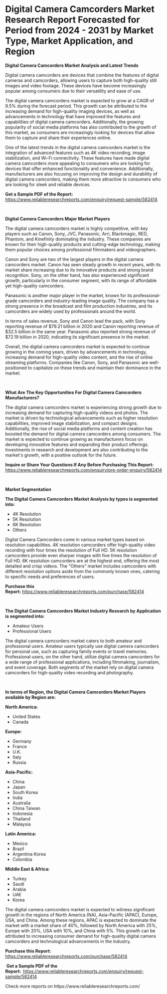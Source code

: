 <p><h1>Digital Camera Camcorders Market Research Report Forecasted for Period from 2024 -  2031 by Market Type, Market Application, and Region</h1></p><p><strong>Digital Camera Camcorders Market Analysis and Latest Trends</strong></p>
<p><p>Digital camera camcorders are devices that combine the features of digital cameras and camcorders, allowing users to capture both high-quality still images and video footage. These devices have become increasingly popular among consumers due to their versatility and ease of use.</p><p>The digital camera camcorders market is expected to grow at a CAGR of 9.5% during the forecast period. This growth can be attributed to the increasing demand for high-quality imaging devices, as well as advancements in technology that have improved the features and capabilities of digital camera camcorders. Additionally, the growing popularity of social media platforms has also contributed to the growth of this market, as consumers are increasingly looking for devices that allow them to capture and share their experiences online.</p><p>One of the latest trends in the digital camera camcorders market is the integration of advanced features such as 4K video recording, image stabilization, and Wi-Fi connectivity. These features have made digital camera camcorders more appealing to consumers who are looking for devices that offer enhanced functionality and convenience. Additionally, manufacturers are also focusing on improving the design and durability of digital camera camcorders, making them more attractive to consumers who are looking for sleek and reliable devices.</p></p>
<p><strong>Get a Sample PDF of the Report:&nbsp;</strong> <a href="https://www.reliableresearchreports.com/enquiry/request-sample/582414">https://www.reliableresearchreports.com/enquiry/request-sample/582414</a></p>
<p>&nbsp;</p>
<p><strong>Digital Camera Camcorders Major Market Players</strong></p>
<p><p>The digital camera camcorders market is highly competitive, with key players such as Canon, Sony, JVC, Panasonic, Arri, Blackmagic, RED, Phantom, and Kinefinity dominating the industry. These companies are known for their high-quality products and cutting-edge technology, making them popular choices among professional filmmakers and videographers.</p><p>Canon and Sony are two of the largest players in the digital camera camcorders market. Canon has seen steady growth in recent years, with its market share increasing due to its innovative products and strong brand recognition. Sony, on the other hand, has also experienced significant growth, particularly in the consumer segment, with its range of affordable yet high-quality camcorders.</p><p>Panasonic is another major player in the market, known for its professional-grade camcorders and industry-leading image quality. The company has a strong presence in the broadcast and film production industries, and its camcorders are widely used by professionals around the world.</p><p>In terms of sales revenue, Sony and Canon lead the pack, with Sony reporting revenue of $79.21 billion in 2020 and Canon reporting revenue of $32.5 billion in the same year. Panasonic also reported strong revenue of $72.19 billion in 2020, indicating its significant presence in the market.</p><p>Overall, the digital camera camcorders market is expected to continue growing in the coming years, driven by advancements in technology, increasing demand for high-quality video content, and the rise of online streaming platforms. Companies like Canon, Sony, and Panasonic are well-positioned to capitalize on these trends and maintain their dominance in the market.</p></p>
<p>&nbsp;</p>
<p><strong>What Are The Key Opportunities For Digital Camera Camcorders Manufacturers?</strong></p>
<p><p>The digital camera camcorders market is experiencing strong growth due to increasing demand for capturing high-quality videos and photos. The market is driven by technological advancements such as higher resolution capabilities, improved image stabilization, and compact designs. Additionally, the rise of social media platforms and content creation has boosted the demand for digital camera camcorders among consumers. The market is expected to continue growing as manufacturers focus on developing innovative features and expanding their product offerings. Investments in research and development are also contributing to the market's growth, with a positive outlook for the future.</p></p>
<p><strong>Inquire or Share Your Questions If Any Before Purchasing This Report:</strong> <a href="https://www.reliableresearchreports.com/enquiry/pre-order-enquiry/582414">https://www.reliableresearchreports.com/enquiry/pre-order-enquiry/582414</a></p>
<p>&nbsp;</p>
<p><strong>Market Segmentation</strong></p>
<p><strong>The Digital Camera Camcorders Market Analysis by types is segmented into:</strong></p>
<p><ul><li>4K Resolution</li><li>5K Resolution</li><li>6K Resolution</li><li>Others</li></ul></p>
<p><p>Digital Camera Camcorders come in various market types based on resolution capabilities. 4K resolution camcorders offer high-quality video recording with four times the resolution of Full HD. 5K resolution camcorders provide even sharper images with five times the resolution of Full HD. 6K resolution camcorders are at the highest end, offering the most detailed and crisp videos. The "Others" market includes camcorders with different resolution options aside from the commonly known ones, catering to specific needs and preferences of users.</p></p>
<p><strong>Purchase this Report:&nbsp;</strong><a href="https://www.reliableresearchreports.com/purchase/582414">https://www.reliableresearchreports.com/purchase/582414</a></p>
<p>&nbsp;</p>
<p><strong>The Digital Camera Camcorders Market Industry Research by Application is segmented into:</strong></p>
<p><ul><li>Amateur Users</li><li>Professional Users</li></ul></p>
<p><p>The digital camera camcorders market caters to both amateur and professional users. Amateur users typically use digital camera camcorders for personal use, such as capturing family events or travel memories. Professional users, on the other hand, utilize digital camera camcorders for a wide range of professional applications, including filmmaking, journalism, and event coverage. Both segments of the market rely on digital camera camcorders for high-quality video recording and photography.</p></p>
<p>&nbsp;</p>
<p><strong>In terms of Region, the Digital Camera Camcorders Market Players available by Region are:</strong></p>
<p>
    <p> <strong> North America: </strong>
        <ul>
            <li>United States</li>
            <li>Canada</li>
        </ul>
        </p> 
    <p> <strong> Europe: </strong>
        <ul>
            <li>Germany</li>
            <li>France</li>
            <li>U.K.</li>
            <li>Italy</li>
            <li>Russia</li>
        </ul>
        </p> 
    <p> <strong> Asia-Pacific: </strong>
        <ul>
            <li>China</li>
            <li>Japan</li>
            <li>South Korea</li>
            <li>India</li>
            <li>Australia</li>
            <li>China Taiwan</li>
            <li>Indonesia</li>
            <li>Thailand</li>
            <li>Malaysia</li>
        </ul>
        </p> 
    <p> <strong> Latin America: </strong>
        <ul>
            <li>Mexico</li>
            <li>Brazil</li>
            <li>Argentina Korea</li>
            <li>Colombia</li>
        </ul>
        </p> 
    <p> <strong> Middle East & Africa: </strong>
        <ul>
            <li>Turkey</li>
            <li>Saudi</li>
            <li>Arabia</li>
            <li>UAE</li>
            <li>Korea</li>
        </ul>
    </p>
    </p>
<p><p>The digital camera camcorders market is expected to witness significant growth in the regions of North America (NA), Asia-Pacific (APAC), Europe, USA, and China. Among these regions, APAC is expected to dominate the market with a market share of 40%, followed by North America with 25%, Europe with 20%, USA with 10%, and China with 5%. This growth can be attributed to increasing consumer demand for high-quality digital camera camcorders and technological advancements in the industry.</p></p>
<p><strong>Purchase this Report: </strong><a href="https://www.reliableresearchreports.com/purchase/582414">https://www.reliableresearchreports.com/purchase/582414</a></p>
<p>&nbsp;<strong>Get a Sample PDF of the Report:&nbsp;&nbsp;</strong><a href="https://www.reliableresearchreports.com/enquiry/request-sample/582414">https://www.reliableresearchreports.com/enquiry/request-sample/582414</a></p>
<p><strong></strong></p>
<p>Check more reports on https://www.reliableresearchreports.com/</p>